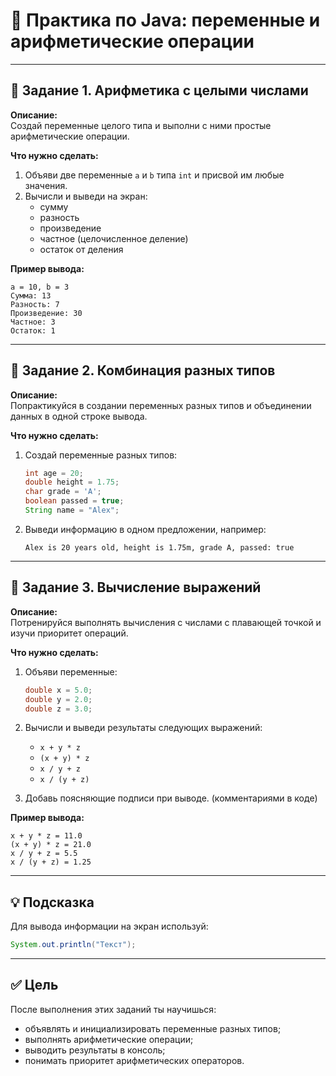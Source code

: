 # 🧠 Практика по Java: переменные и арифметические операции

---

## 🧩 Задание 1. Арифметика с целыми числами

**Описание:**  
Создай переменные целого типа и выполни с ними простые арифметические операции.

**Что нужно сделать:**
1. Объяви две переменные `a` и `b` типа `int` и присвой им любые значения.  
2. Вычисли и выведи на экран:
   - сумму  
   - разность  
   - произведение  
   - частное (целочисленное деление)  
   - остаток от деления  

**Пример вывода:**
```
a = 10, b = 3  
Сумма: 13  
Разность: 7  
Произведение: 30  
Частное: 3  
Остаток: 1
```

---

## 🧩 Задание 2. Комбинация разных типов

**Описание:**  
Попрактикуйся в создании переменных разных типов и объединении данных в одной строке вывода.

**Что нужно сделать:**
1. Создай переменные разных типов:
   ```java
   int age = 20;
   double height = 1.75;
   char grade = 'A';
   boolean passed = true;
   String name = "Alex";
   ```
2. Выведи информацию в одном предложении, например:
   ```
   Alex is 20 years old, height is 1.75m, grade A, passed: true
   ```

---

## 🧩 Задание 3. Вычисление выражений

**Описание:**  
Потренируйся выполнять вычисления с числами с плавающей точкой и изучи приоритет операций.

**Что нужно сделать:**
1. Объяви переменные:
   ```java
   double x = 5.0;
   double y = 2.0;
   double z = 3.0;
   ```
2. Вычисли и выведи результаты следующих выражений:
   - `x + y * z`
   - `(x + y) * z`
   - `x / y + z`
   - `x / (y + z)`

3. Добавь поясняющие подписи при выводе. (комментариями в коде)

**Пример вывода:**
```
x + y * z = 11.0  
(x + y) * z = 21.0  
x / y + z = 5.5  
x / (y + z) = 1.25
```

---

## 💡 Подсказка
Для вывода информации на экран используй:
```java
System.out.println("Текст");
```

---

## ✅ Цель
После выполнения этих заданий ты научишься:
- объявлять и инициализировать переменные разных типов;
- выполнять арифметические операции;
- выводить результаты в консоль;
- понимать приоритет арифметических операторов.
